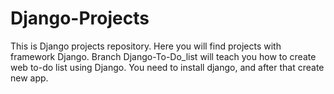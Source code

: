 # Django-Projects
This is Django projects repository.
Here you will find projects with framework Django.
Branch Django-To-Do_list will teach you how to create web to-do list using Django.
You need to install django, and after that create new app.
